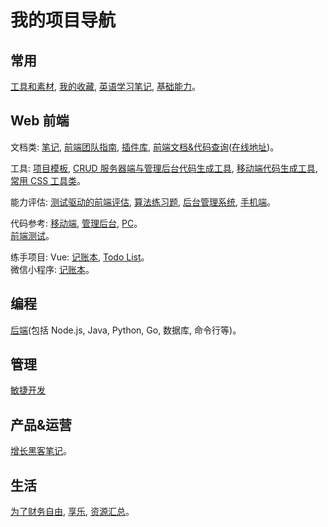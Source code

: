 # 我的项目导航
## 常用
[工具和素材](https://github.com/iamjoel/tools-and-material), [我的收藏](https://github.com/iamjoel/my-treasure), [英语学习笔记](https://github.com/iamjoel/english-learn), [基础能力](https://github.com/iamjoel/basic-skill)。

## Web 前端
文档类: [笔记](https://github.com/iamjoel/front-end-note), [前端团队指南](https://github.com/iamjoel/front-end-team-guide), [插件库](https://github.com/iamjoel/front-end-plugins), [前端文档&代码查询](https://github.com/iamjoel/front-end-doc)([在线地址](https://iamjoel.github.io/front-end-doc/doc/dist/index.html))。

工具: [项目模板](https://github.com/iamjoel/project-template), [CRUD 服务器端与管理后台代码生成工具](https://github.com/iamjoel/easy-cms-generator), [移动端代码生成工具](https://github.com/iamjoel/mobile-fe-generator), [常用 CSS 工具类](https://github.com/iamjoel/css-utils-collection)。

能力评估: [测试驱动的前端评估](https://github.com/iamjoel/front-end-assessment), [算法练习题](https://github.com/iamjoel/front-end-kata), [后台管理系统](https://github.com/iamjoel/practise-front-end-admin), [手机端](https://github.com/iamjoel/practise-front-end-mobile)。

代码参考: [移动端](https://github.com/iamjoel/mobile-codes-collection), [管理后台](https://github.com/iamjoel/admin-codes-collection), [PC](https://github.com/iamjoel/pc-codes-collection)。  
[前端测试](https://github.com/iamjoel/front-end-test-case)。

练手项目: 
Vue: [记账本](https://github.com/iamjoel/account-log-book), [Todo List](https://github.com/iamjoel/todolist)。  
微信小程序: [记账本](https://github.com/iamjoel/account-log-book-mp)。

## 编程
[后端](https://github.com/iamjoel/back-end-note)(包括 Node.js, Java, Python, Go, 数据库, 命令行等)。 

## 管理
[敏捷开发](https://github.com/iamjoel/scrum-note)

## 产品&运营
[增长黑客笔记](https://github.com/iamjoel/growth-hacking-note)。

## 生活
[为了财务自由](https://github.com/iamjoel/finance-note), [享乐](https://github.com/iamjoel/hedonist), [资源汇总](https://github.com/iamjoel/resources)。

